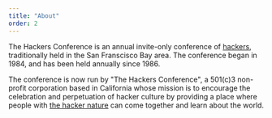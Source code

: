 ```yaml
---
title: "About"
order: 2
---
```


The Hackers Conference is an annual invite-only conference of [hackers](http://www.catb.org/~esr/jargon/html/H/hacker.html), traditionally held in the San Franscisco Bay area. The conference began in 1984, and has been held annually since 1986.

The conference is now run by "The Hackers Conference", a 501(c)3 non-profit corporation based in California whose mission is to encourage the celebration and perpetuation of hacker culture by providing a place where people with [the hacker nature](http://www.catb.org/~esr/jargon/html/H/has-the-X-nature.html) can come together and learn about the world.

